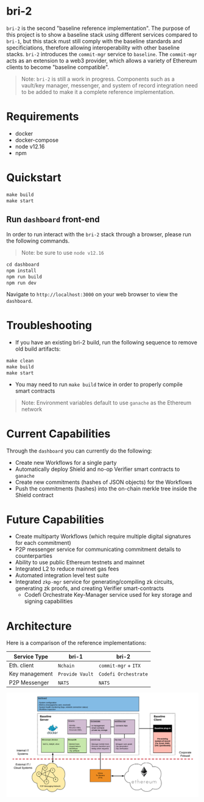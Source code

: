 # bri-2

`bri-2` is the second "baseline reference implementation". The purpose of this project is to show a baseline stack using different services compared to `bri-1`, but this stack must still comply with the baseline standards and specificiations, therefore allowing interoperability with other baseline stacks. `bri-2` introduces the `commit-mgr` service to `baseline`. The `commit-mgr` acts as an extension to a web3 provider, which allows a variety of Ethereum clients to become "baseline compatible". 

> Note: `bri-2` is still a work in progress. Components such as a vault/key manager, messenger, and system of record integration need to be added to make it a complete reference implementation.

# Requirements
- docker
- docker-compose
- node v12.16
- npm

# Quickstart

```
make build
make start
```

## Run `dashboard` front-end

In order to run interact with the `bri-2` stack through a browser, please run the following commands.
> Note: be sure to use `node v12.16`
```
cd dashboard
npm install
npm run build
npm run dev
```

Navigate to `http://localhost:3000` on your web browser to view the `dashboard`.

# Troubleshooting

- If you have an existing bri-2 build, run the following sequence to remove old build artifacts:
```
make clean
make build
make start
```
- You may need to run `make build` twice in order to properly compile smart contracts
> Note: Environment variables default to use `ganache` as the Ethereum network

# Current Capabilities

Through the `dashboard` you can currently do the following:

- Create new Workflows for a single party
- Automatically deploy Shield and no-op Verifier smart contracts to `ganache`
- Create new commitments (hashes of JSON objects) for the Workflows
- Push the commitments (hashes) into the on-chain merkle tree inside the Shield contract

# Future Capabilities

- Create multiparty Workflows (which require multiple digital signatures for each commitment)
- P2P messenger service for communicating commitment details to counterparties
- Ability to use public Ethereum testnets and mainnet
- Integrated L2 to reduce mainnet gas fees
- Automated integration level test suite
- Integrated `zkp-mgr` service for generating/compiling zk circuits, generating zk proofs, and creating Verifier smart-contracts
  - Codefi Orchestrate Key-Manager service used for key storage and signing capabilities
# Architecture

Here is a comparison of the reference implementations:

| Service Type | bri-1 | bri-2 |
| -------- | ----- | ----------- |
| Eth. client | `Nchain` | `commit-mgr` + `ITX` |
| Key management |`Provide Vault` | `Codefi Orchestrate` |
| P2P Messenger | `NATS` | `NATS` |

![baseline-architecture](./docs/bri-2-stack.png)
